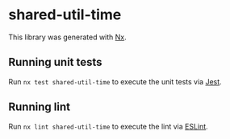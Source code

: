 # shared-util-time

This library was generated with [Nx](https://nx.dev).

## Running unit tests

Run `nx test shared-util-time` to execute the unit tests via [Jest](https://jestjs.io).

## Running lint

Run `nx lint shared-util-time` to execute the lint via [ESLint](https://eslint.org/).
